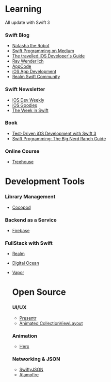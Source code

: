 # Learning
All update with Swift 3

### Swift Blog
 - [Natasha the Robot](https://www.natashatherobot.com/)
 - [Swift Programming on Medium](https://medium.com/swift-programming)
 - [The travelled iOS Developer's Guide](https://medium.com/the-traveled-ios-developers-guide)
 - [Ray Wenderlich](https://www.raywenderlich.com/)
 - [AppCode](https://www.appcoda.com/)
 - [iOS App Development](https://medium.com/ios-os-x-development)
 - [Realm Swift Community](https://realm.io/communities/swift/)

### Swift Newsletter
 - [iOS Dev Weekly](http://iosdevweekly.com/)
 - [iOS Goodies](http://ios-goodies.com/)
 - [The Week in Swift](https://swiftnews.curated.co/)

### Book
 - [Test-Driven iOS Development with Swift 3](http://amzn.to/2nIqwlS)
 - [Swift Programming: The Big Nerd Ranch Guide](http://amzn.to/2n6oJUl)

### Online Course
 - [Treehouse](http://treehouse.7eer.net/c/350498/228915/3944)



<!--  Later talk about Bio, What makes them special, author name -->


# Development Tools

### Library Management
 - [Cocopod](https://cocoapods.org/)

 <!--  CocoaPods is a dependency manager for Swift and Objective-C Cocoa projects. It has over 29 thousand libraries and is used in over 1.8 million apps. CocoaPods can help you scale your projects elegantly. -->

### Backend as a Service
 - [Firebase](https://firebase.google.com/)

### FullStack with Swift
 - [Realm](https://realm.io/)
 - [Digital Ocean](https://m.do.co/c/bb7f34dbec72)
 - [Vapor](https://github.com/vapor/vapor)

   <!--  Nobody can tell the DigitalOcean story better than our customers.
Send your friends $10 in DO credit and earn $25 for each one that signs up. -->

 <!-- The tools and infrastructure you need to build better apps and grow successful businesses. Provide server, backend. Good for quick MVP  -->

# Open Source

### UI/UX
 - [Presentr](https://github.com/IcaliaLabs/Presentr?utm_source=mybridge&utm_medium=blog&utm_campaign=read_more)
 - [Animated CollectionViewLayout](https://github.com/KelvinJin/AnimatedCollectionViewLayout)


### Animation
 - [Hero](https://github.com/lkzhao/Hero)


### Networking & JSON
 - [SwiftyJSON](https://github.com/SwiftyJSON/SwiftyJSON)
 - [Alamofire](https://github.com/Alamofire/Alamofire)
